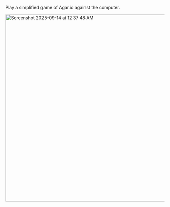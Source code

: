 Play a simplified game of Agar.io against the computer.

<img width="598" height="594" alt="Screenshot 2025-09-14 at 12 37 48 AM" src="https://github.com/user-attachments/assets/91ea60f8-8419-45ec-806a-c1c31959ae75" />
